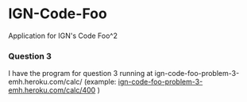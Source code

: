 IGN-Code-Foo
============

Application for IGN's Code Foo^2

### Question 3

I have the program for question 3 running at ign-code-foo-problem-3-emh.heroku.com/calc/ (example: [ign-code-foo-problem-3-emh.heroku.com/calc/400](http://ign-code-foo-problem-3-emh.heroku.com/calc/400) )


